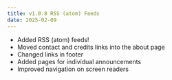 ```yaml
---
title: v1.0.8 RSS (atom) Feeds
date: 2025-02-09
---
```


- Added RSS (atom) feeds!
- Moved contact and credits links into the about page
- Changed links in footer
- Added pages for individual announcements
- Improved navigation on screen readers
